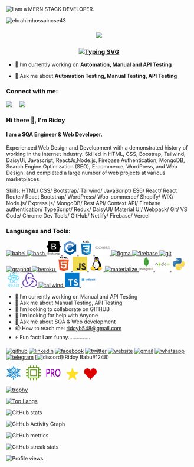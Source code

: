 ![I am a MERN STACK DEVELOPER.](https://live.staticflickr.com/65535/51350239267_54560763e6_b.jpg)


<p align="left"> <img src="https://komarev.com/ghpvc/?username=ebrahimhossaincse43&label=Profile%20views&color=0e75b6&style=flat" alt="ebrahimhossaincse43" /> </p>
<h3 align="center"><img src="https://readme-typing-svg.herokuapp.com?color=%233B3838&size=25&center=true&vCenter=true&width=600&height=50&lines=Hi+👋,+I'm+Md.+Ebrahim+Hossain" />
</h3>
<h3 align="center"><a href="https://git.io/typing-svg"><img src="https://readme-typing-svg.demolab.com?font=Fira+Code&weight=250&size=30&pause=1000&color=&width=1200&height=50&lines=A+Passionate+SQA+Engineer" alt="Typing SVG" /></a></h3>
<!-- <img align="right" alt="Coding" width="400" src="https://media.tenor.com/NOYF3f82b_gAAAAC/programmer.gif"> -->

- 🔭 I’m currently working on **Automation, Manual and API Testing**

- 💬 Ask me about **Automation Testing, Manual Testing, API Testing**


<h3 align="left">Connect with me:</h3>
<p align="left">
<a href="mailto:ebrahimhossaincse43@gmail.com"><img src="https://img.shields.io/badge/Gmail-lightgrey?style=flat&logo=gmail"/></a>&nbsp;&nbsp;&nbsp;&nbsp;
          <a href="https://www.linkedin.com/in/mdebrahimhossain/"><img src="https://img.shields.io/badge/Linkedin-0077b5?style=flat&logo=linkedin"/></a>&nbsp;&nbsp;&nbsp;&nbsp;
</p>
                                                                            
### Hi there 👋, I'm Ridoy
#### I am a SQA Engineer & Web Developer.


Experienced Web Design and Development with a demonstrated history of working in the internet industry. Skilled in HTML, CSS, Boostrap, Tailwind, DaisyUi, Javascript, ReactJs,Node.js, Firebase Authentication, MongoDB, Search Engine Optimization (SEO), E-commerce, WordPress, and Web Design. and completed a large number of web projects at various marketplaces.

Skills: HTML/ CSS/ Bootstrap/ Tailwind/ JavaScript/ ES6/ React/ React Router/ React Bootstrap/ WordPress/ Woo-commerce/ Shopify/ WIX/ Node.js/ Express.js/ MongoDB/ Rest API/ Context API/ Firebase authentication/  TypeScript/ Redux/ DaisyUI/ Material UI/ Webpack/ Git/ VS Code/ Chrome Dev Tools/ GitHub/ Netlify/ Firebase/ Vercel
<h3 align="left">Languages and Tools:</h3>
<p align="left"> <a href="https://babeljs.io/" target="_blank" rel="noreferrer"> <img src="https://www.vectorlogo.zone/logos/babeljs/babeljs-icon.svg" alt="babel" width="40" height="40"/> </a> <a href="https://www.gnu.org/software/bash/" target="_blank" rel="noreferrer"> <img src="https://www.vectorlogo.zone/logos/gnu_bash/gnu_bash-icon.svg" alt="bash" width="40" height="40"/> </a> <a href="https://getbootstrap.com" target="_blank" rel="noreferrer"> <img src="https://raw.githubusercontent.com/devicons/devicon/master/icons/bootstrap/bootstrap-plain-wordmark.svg" alt="bootstrap" width="40" height="40"/> </a> <a href="https://www.cprogramming.com/" target="_blank" rel="noreferrer"> <img src="https://raw.githubusercontent.com/devicons/devicon/master/icons/c/c-original.svg" alt="c" width="40" height="40"/> </a> <a href="https://www.w3schools.com/css/" target="_blank" rel="noreferrer"> <img src="https://raw.githubusercontent.com/devicons/devicon/master/icons/css3/css3-original-wordmark.svg" alt="css3" width="40" height="40"/> </a> <a href="https://expressjs.com" target="_blank" rel="noreferrer"> <img src="https://raw.githubusercontent.com/devicons/devicon/master/icons/express/express-original-wordmark.svg" alt="express" width="40" height="40"/> </a> <a href="https://www.figma.com/" target="_blank" rel="noreferrer"> <img src="https://www.vectorlogo.zone/logos/figma/figma-icon.svg" alt="figma" width="40" height="40"/> </a> <a href="https://firebase.google.com/" target="_blank" rel="noreferrer"> <img src="https://www.vectorlogo.zone/logos/firebase/firebase-icon.svg" alt="firebase" width="40" height="40"/> </a> <a href="https://git-scm.com/" target="_blank" rel="noreferrer"> <img src="https://www.vectorlogo.zone/logos/git-scm/git-scm-icon.svg" alt="git" width="40" height="40"/> </a> <a href="https://graphql.org" target="_blank" rel="noreferrer"> <img src="https://www.vectorlogo.zone/logos/graphql/graphql-icon.svg" alt="graphql" width="40" height="40"/> </a> <a href="https://heroku.com" target="_blank" rel="noreferrer"> <img src="https://www.vectorlogo.zone/logos/heroku/heroku-icon.svg" alt="heroku" width="40" height="40"/> </a> <a href="https://www.w3.org/html/" target="_blank" rel="noreferrer"> <img src="https://raw.githubusercontent.com/devicons/devicon/master/icons/html5/html5-original-wordmark.svg" alt="html5" width="40" height="40"/> </a> <a href="https://developer.mozilla.org/en-US/docs/Web/JavaScript" target="_blank" rel="noreferrer"> <img src="https://raw.githubusercontent.com/devicons/devicon/master/icons/javascript/javascript-original.svg" alt="javascript" width="40" height="40"/> </a> <a href="https://www.linux.org/" target="_blank" rel="noreferrer"> <img src="https://raw.githubusercontent.com/devicons/devicon/master/icons/linux/linux-original.svg" alt="linux" width="40" height="40"/> </a> <a href="https://materializecss.com/" target="_blank" rel="noreferrer"> <img src="https://raw.githubusercontent.com/prplx/svg-logos/5585531d45d294869c4eaab4d7cf2e9c167710a9/svg/materialize.svg" alt="materialize" width="40" height="40"/> </a> <a href="https://www.mongodb.com/" target="_blank" rel="noreferrer"> <img src="https://raw.githubusercontent.com/devicons/devicon/master/icons/mongodb/mongodb-original-wordmark.svg" alt="mongodb" width="40" height="40"/> </a> <a href="https://nodejs.org" target="_blank" rel="noreferrer"> <img src="https://raw.githubusercontent.com/devicons/devicon/master/icons/nodejs/nodejs-original-wordmark.svg" alt="nodejs" width="40" height="40"/> </a> <a href="https://www.python.org" target="_blank" rel="noreferrer"> <img src="https://raw.githubusercontent.com/devicons/devicon/master/icons/python/python-original.svg" alt="python" width="40" height="40"/> </a> <a href="https://reactjs.org/" target="_blank" rel="noreferrer"> <img src="https://raw.githubusercontent.com/devicons/devicon/master/icons/react/react-original-wordmark.svg" alt="react" width="40" height="40"/> </a> <a href="https://redux.js.org" target="_blank" rel="noreferrer"> <img src="https://raw.githubusercontent.com/devicons/devicon/master/icons/redux/redux-original.svg" alt="redux" width="40" height="40"/> </a> <a href="https://tailwindcss.com/" target="_blank" rel="noreferrer"> <img src="https://www.vectorlogo.zone/logos/tailwindcss/tailwindcss-icon.svg" alt="tailwind" width="40" height="40"/> </a> <a href="https://www.typescriptlang.org/" target="_blank" rel="noreferrer"> <img src="https://raw.githubusercontent.com/devicons/devicon/master/icons/typescript/typescript-original.svg" alt="typescript" width="40" height="40"/> </a> <a href="https://webpack.js.org" target="_blank" rel="noreferrer"> <img src="https://raw.githubusercontent.com/devicons/devicon/d00d0969292a6569d45b06d3f350f463a0107b0d/icons/webpack/webpack-original-wordmark.svg" alt="webpack" width="40" height="40"/> </a> </p>


- 🔭 I’m currently working on Manual and API Testing 
- 🌱 Ask me about  Manual Testing, API Testing 
- 👯 I’m looking to collaborate on GITHUB 
- 🤔 I’m looking for help with Anyone 
- 💬 Ask me about SQA & Web development 
- 📫 How to reach me: ridoyb548@gmail.com 
- ⚡ Fun fact: I am funny............... 


[<img src='https://cdn.jsdelivr.net/npm/simple-icons@3.0.1/icons/github.svg' alt='github' height='40'>](https://github.com/Ridoyb)  [<img src='https://cdn.jsdelivr.net/npm/simple-icons@3.0.1/icons/linkedin.svg' alt='linkedin' height='40'>](https://www.linkedin.com/in/ridoy-babu-8735291b4/)  [<img src='https://cdn.jsdelivr.net/npm/simple-icons@3.0.1/icons/facebook.svg' alt='facebook' height='40'>](https://www.facebook.com/100015278015531)  [<img src='https://cdn.jsdelivr.net/npm/simple-icons@3.0.1/icons/twitter.svg' alt='twitter' height='40'>](https://twitter.com/contriverridoy)  [<img src='https://cdn.jsdelivr.net/npm/simple-icons@3.0.1/icons/icloud.svg' alt='website' height='40'>](www.conttriverridoy.com)  [<img src='https://cdn.jsdelivr.net/npm/simple-icons@3.0.1/icons/gmail.svg' alt='gmail' height='40'>](ridoyb548@gmail.com)  [<img src='https://cdn.jsdelivr.net/npm/simple-icons@3.0.1/icons/whatsapp.svg' alt='whatsapp' height='40'>](+8801755238730)  [<img src='https://cdn.jsdelivr.net/npm/simple-icons@3.0.1/icons/telegram.svg' alt='telegram' height='40'>](+8801755238730)  [<img src='https://cdn.jsdelivr.net/npm/simple-icons@3.0.1/icons/discord.svg' alt='discord' height='40'>](Ridoy Babu#1248)  

<a href='https://archiveprogram.github.com/'><img src='https://raw.githubusercontent.com/acervenky/animated-github-badges/master/assets/acbadge.gif' width='40' height='40'></a> <a href='https://docs.github.com/en/developers'><img src='https://raw.githubusercontent.com/acervenky/animated-github-badges/master/assets/devbadge.gif' width='40' height='40'></a> <a href='https://github.com/pricing'><img src='https://raw.githubusercontent.com/acervenky/animated-github-badges/master/assets/pro.gif' width='40' height='40'></a> <a href='https://stars.github.com/'><img src='https://raw.githubusercontent.com/acervenky/animated-github-badges/master/assets/starbadge.gif' width='35' height='35'></a> <a href='https://docs.github.com/en/github/supporting-the-open-source-community-with-github-sponsors'><img src='https://raw.githubusercontent.com/acervenky/animated-github-badges/master/assets/sponsorbadge.gif' width='35' height='35'></a> 

[![trophy](https://github-profile-trophy.vercel.app/?username=Ridoyb)](https://github.com/ryo-ma/github-profile-trophy)

[![Top Langs](https://github-readme-stats.vercel.app/api/top-langs/?username=Ridoyb)](https://github.com/anuraghazra/github-readme-stats)

![GitHub stats](https://github-readme-stats.vercel.app/api?username=Ridoyb&show_icons=true&count_private=true)  

![GitHub Activity Graph](https://activity-graph.herokuapp.com/graph?username=Ridoyb) 

![GitHub metrics](https://metrics.lecoq.io/Ridoyb)  

![GitHub streak stats](https://streak-stats.demolab.com/?user=Ridoyb)  

![Profile views](https://gpvc.arturio.dev/Ridoyb)  
